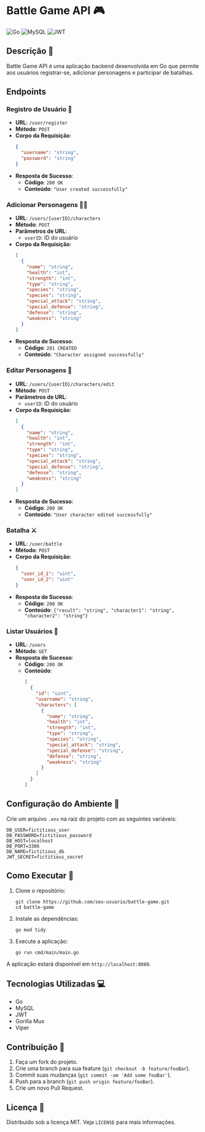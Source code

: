 
# Battle Game API 🎮

![Go](https://img.shields.io/badge/Go-1.23.2-blue)
![MySQL](https://img.shields.io/badge/MySQL-5.7-blue)
![JWT](https://img.shields.io/badge/JWT-Auth-blue)

## Descrição 📝
Battle Game API é uma aplicação backend desenvolvida em Go que permite aos usuários registrar-se, adicionar personagens e participar de batalhas.

## Endpoints

### Registro de Usuário 🚀
- **URL**: `/user/register`
- **Método**: `POST`
- **Corpo da Requisição**:
  ```json
  {
    "username": "string",
    "password": "string"
  }
  ```
- **Resposta de Sucesso**:
  - **Código**: `200 OK`
  - **Conteúdo**: `"User created successfully"`

### Adicionar Personagens 🧙‍♂️
- **URL**: `/users/{userID}/characters`
- **Método**: `POST`
- **Parâmetros de URL**:
  - `userID`: ID do usuário
- **Corpo da Requisição**:
  ```json
  [
    {
      "name": "string",
      "health": "int",
      "strength": "int",
      "type": "string",
      "species": "string",
      "species": "string",
      "special_attack": "string",
      "special_defense": "string",
      "defense": "string",
      "weakness": "string"
    }
  ]
  ```
- **Resposta de Sucesso**:
  - **Código**: `201 CREATED`
  - **Conteúdo**: `"Character assigned successfully"`

### Editar Personagens 📝
- **URL**: `/users/{userID}/characters/edit`
- **Método**: `POST`
- **Parâmetros de URL**:
  - `userID`: ID do usuário
- **Corpo da Requisição**:
  ```json
  [
    {
      "name": "string",
      "health": "int",
      "strength": "int",
      "type": "string",
      "species": "string",
      "special_attack": "string",
      "special_defense": "string",
      "defense": "string",
      "weakness": "string"
    }
  ]
  ```
- **Resposta de Sucesso**:
  - **Código**: `200 OK`
  - **Conteúdo**: `"User character edited successfully"`

### Batalha ⚔️
- **URL**: `/user/battle`
- **Método**: `POST`
- **Corpo da Requisição**:
  ```json
  {
    "user_id_1": "uint",
    "user_id_2": "uint"
  }
  ```
- **Resposta de Sucesso**:
  - **Código**: `200 OK`
  - **Conteúdo**: `{"result": "string", "character1": "string", "character2": "string"}`

### Listar Usuários 👥
- **URL**: `/users`
- **Método**: `GET`
- **Resposta de Sucesso**:
  - **Código**: `200 OK`
  - **Conteúdo**:
    ```json
    [
      {
        "id": "uint",
        "username": "string",
        "characters": [
          {
            "name": "string",
            "health": "int",
            "strength": "int",
            "type": "string",
            "species": "string",
            "special_attack": "string",
            "special_defense": "string",
            "defense": "string",
            "weakness": "string"
          }
        ]
      }
    ]
    ```

## Configuração do Ambiente 🔧
Crie um arquivo `.env` na raiz do projeto com as seguintes variáveis:
```
DB_USER=fictitious_user
DB_PASSWORD=fictitious_password
DB_HOST=localhost
DB_PORT=3306
DB_NAME=fictitious_db
JWT_SECRET=fictitious_secret
```

## Como Executar 🚀
1. Clone o repositório:
   ```
   git clone https://github.com/seu-usuario/battle-game.git
   cd battle-game
   ```
2. Instale as dependências:
   ```
   go mod tidy
   ```
3. Execute a aplicação:
   ```
   go run cmd/main/main.go
   ```

A aplicação estará disponível em `http://localhost:8080`.

## Tecnologias Utilizadas 💻
- Go
- MySQL
- JWT
- Gorilla Mux
- Viper

## Contribuição 🤝
1. Faça um fork do projeto.
2. Crie uma branch para sua feature (`git checkout -b feature/fooBar`).
3. Commit suas mudanças (`git commit -am 'Add some fooBar'`).
4. Push para a branch (`git push origin feature/fooBar`).
5. Crie um novo Pull Request.

## Licença 📄
Distribuído sob a licença MIT. Veja `LICENSE` para mais informações.
